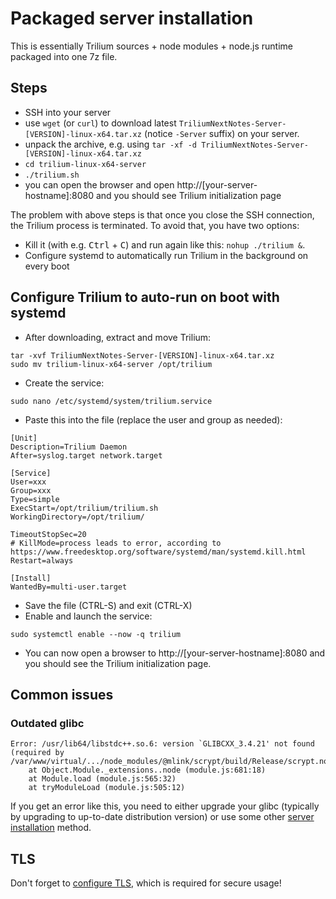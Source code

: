 # Packaged server installation
This is essentially Trilium sources + node modules + node.js runtime packaged into one 7z file.

## Steps

*   SSH into your server
*   use `wget` (or `curl`) to download latest `TriliumNextNotes-Server-[VERSION]-linux-x64.tar.xz` (notice `-Server` suffix) on your server.
*   unpack the archive, e.g. using `tar -xf -d TriliumNextNotes-Server-[VERSION]-linux-x64.tar.xz`
*   `cd trilium-linux-x64-server`
*   `./trilium.sh`
*   you can open the browser and open http://\[your-server-hostname\]:8080 and you should see Trilium initialization page

The problem with above steps is that once you close the SSH connection, the Trilium process is terminated. To avoid that, you have two options:

*   Kill it (with e.g. <kbd>Ctrl</kbd> + <kbd>C</kbd>) and run again like this: `nohup ./trilium &`.
*   Configure systemd to automatically run Trilium in the background on every boot

## Configure Trilium to auto-run on boot with systemd

*   After downloading, extract and move Trilium:

```
tar -xvf TriliumNextNotes-Server-[VERSION]-linux-x64.tar.xz
sudo mv trilium-linux-x64-server /opt/trilium
```

*   Create the service:

```
sudo nano /etc/systemd/system/trilium.service
```

*   Paste this into the file (replace the user and group as needed):

```
[Unit]
Description=Trilium Daemon
After=syslog.target network.target

[Service]
User=xxx
Group=xxx
Type=simple
ExecStart=/opt/trilium/trilium.sh
WorkingDirectory=/opt/trilium/

TimeoutStopSec=20
# KillMode=process leads to error, according to https://www.freedesktop.org/software/systemd/man/systemd.kill.html
Restart=always

[Install]
WantedBy=multi-user.target
```

*   Save the file (CTRL-S) and exit (CTRL-X)
*   Enable and launch the service:

```
sudo systemctl enable --now -q trilium
```

*   You can now open a browser to http://\[your-server-hostname\]:8080 and you should see the Trilium initialization page.

## Common issues

### Outdated glibc

```
Error: /usr/lib64/libstdc++.so.6: version `GLIBCXX_3.4.21' not found (required by /var/www/virtual/.../node_modules/@mlink/scrypt/build/Release/scrypt.node)
    at Object.Module._extensions..node (module.js:681:18)
    at Module.load (module.js:565:32)
    at tryModuleLoad (module.js:505:12)
```

If you get an error like this, you need to either upgrade your glibc (typically by upgrading to up-to-date distribution version) or use some other [server installation](../../Server%20Installation.md) method.

## TLS

Don't forget to [configure TLS](../TLS%20Configuration.md), which is required for secure usage!